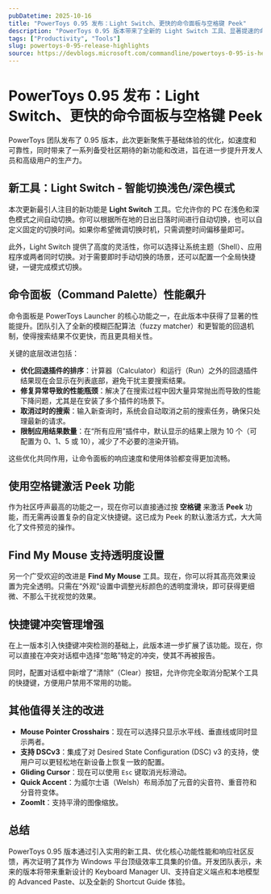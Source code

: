 ```yaml
---
pubDatetime: 2025-10-16
title: "PowerToys 0.95 发布：Light Switch、更快的命令面板与空格键 Peek"
description: "PowerToys 0.95 版本带来了全新的 Light Switch 工具、显著提速的命令面板、空格键激活 Peek 功能以及多项体验优化，进一步提升了 Windows 用户的生产力。"
tags: ["Productivity", "Tools"]
slug: powertoys-0-95-release-highlights
source: https://devblogs.microsoft.com/commandline/powertoys-0-95-is-here-new-light-switch-utility-faster-command-palette-and-peek-with-spacebar
---
```


# PowerToys 0.95 发布：Light Switch、更快的命令面板与空格键 Peek

PowerToys 团队发布了 0.95 版本，此次更新聚焦于基础体验的优化，如速度和可靠性，同时带来了一系列备受社区期待的新功能和改进，旨在进一步提升开发人员和高级用户的生产力。

## 新工具：Light Switch - 智能切换浅色/深色模式

本次更新最引人注目的新功能是 **Light Switch** 工具。它允许你的 PC 在浅色和深色模式之间自动切换。你可以根据所在地的日出日落时间进行自动切换，也可以自定义固定的切换时间。如果你希望微调切换时机，只需调整时间偏移量即可。

此外，Light Switch 提供了高度的灵活性，你可以选择让系统主题（Shell）、应用程序或两者同时切换。对于需要即时手动切换的场景，还可以配置一个全局快捷键，一键完成模式切换。

## 命令面板（Command Palette）性能飙升

命令面板是 PowerToys Launcher 的核心功能之一，在此版本中获得了显著的性能提升。团队引入了全新的模糊匹配算法（fuzzy matcher）和更智能的回退机制，使得搜索结果不仅更快，而且更具相关性。

关键的底层改进包括：

-   **优化回退插件的排序**：计算器（Calculator）和运行（Run）之外的回退插件结果现在会显示在列表底部，避免干扰主要搜索结果。
-   **修复异常导致的性能瓶颈**：解决了在搜索过程中因大量异常抛出而导致的性能下降问题，尤其是在安装了多个插件的场景下。
-   **取消过时的搜索**：输入新查询时，系统会自动取消之前的搜索任务，确保只处理最新的请求。
-   **限制应用结果数量**：在“所有应用”插件中，默认显示的结果上限为 10 个（可配置为 0、1、5 或 10），减少了不必要的渲染开销。

这些优化共同作用，让命令面板的响应速度和使用体验都变得更加流畅。

## 使用空格键激活 Peek 功能

作为社区呼声最高的功能之一，现在你可以直接通过按 **空格键** 来激活 **Peek** 功能，而无需再设置复杂的自定义快捷键。这已成为 Peek 的默认激活方式，大大简化了文件预览的操作。

## Find My Mouse 支持透明度设置

另一个广受欢迎的改进是 **Find My Mouse** 工具。现在，你可以将其高亮效果设置为完全透明。只需在“外观”设置中调整光标颜色的透明度滑块，即可获得更细微、不那么干扰视觉的效果。

## 快捷键冲突管理增强

在上一版本引入快捷键冲突检测的基础上，此版本进一步扩展了该功能。现在，你可以直接在冲突对话框中选择“忽略”特定的冲突，使其不再被报告。

同时，配置对话框中新增了“清除”（Clear）按钮，允许你完全取消分配某个工具的快捷键，方便用户禁用不常用的功能。

## 其他值得关注的改进

-   **Mouse Pointer Crosshairs**：现在可以选择只显示水平线、垂直线或同时显示两者。
-   **支持 DSCv3**：集成了对 Desired State Configuration (DSC) v3 的支持，使用户可以更轻松地在新设备上恢复一致的配置。
-   **Gliding Cursor**：现在可以使用 `Esc` 键取消光标滑动。
-   **Quick Accent**：为威尔士语（Welsh）布局添加了元音的尖音符、重音符和分音符变体。
-   **ZoomIt**：支持平滑的图像缩放。

## 总结

PowerToys 0.95 版本通过引入实用的新工具、优化核心功能性能和响应社区反馈，再次证明了其作为 Windows 平台顶级效率工具集的价值。开发团队表示，未来的版本将带来重新设计的 Keyboard Manager UI、支持自定义端点和本地模型的 Advanced Paste、以及全新的 Shortcut Guide 体验。
